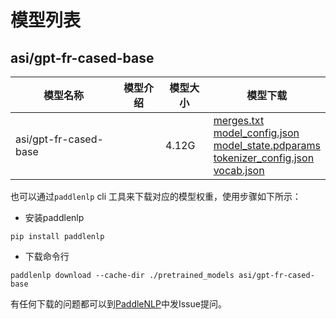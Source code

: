 #  模型列表

## asi/gpt-fr-cased-base

| 模型名称 | 模型介绍 | 模型大小  | 模型下载 |
| --- | --- | --- | --- |
|asi/gpt-fr-cased-base|  | 4.12G | [merges.txt](https://bj.bcebos.com/paddlenlp/models/community/asi/gpt-fr-cased-base/merges.txt)<br>[model_config.json](https://bj.bcebos.com/paddlenlp/models/community/asi/gpt-fr-cased-base/model_config.json)<br>[model_state.pdparams](https://bj.bcebos.com/paddlenlp/models/community/asi/gpt-fr-cased-base/model_state.pdparams)<br>[tokenizer_config.json](https://bj.bcebos.com/paddlenlp/models/community/asi/gpt-fr-cased-base/tokenizer_config.json)<br>[vocab.json](https://bj.bcebos.com/paddlenlp/models/community/asi/gpt-fr-cased-base/vocab.json) |

也可以通过`paddlenlp` cli 工具来下载对应的模型权重，使用步骤如下所示：

* 安装paddlenlp

```shell
pip install paddlenlp
```

* 下载命令行

```shell
paddlenlp download --cache-dir ./pretrained_models asi/gpt-fr-cased-base
```

有任何下载的问题都可以到[PaddleNLP](https://github.com/PaddlePaddle/PaddleNLP)中发Issue提问。